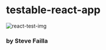 # testable-react-app

![react-test-img](/https://encrypted-tbn0.gstatic.com/images?q=tbn%3AANd9GcTXQRotvK1kFNsVSrFUEKDdXbvDNN3E2EiW0JMHbZQgE3wQGrsF&usqp=CAU/)

### by Steve Failla
